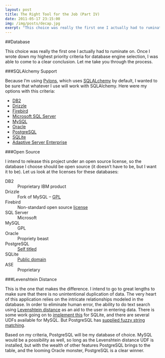 ```yaml
---
layout: post
title: The Right Tool for the Job (Part IV)
date: 2011-05-17 23:15:00
img: /img/posts/decap.jpg
exerpt: "This choice was really the first one I actually had to ruminate on. Once I wrote down my highest priority criteria for database engine selection, I was able to come to a clear conclusion. Let me take you through the process."
---
```


##Database

This choice was really the first one I actually had to ruminate on. Once I wrote
down my highest priority criteria for database engine selection, I was able to
come to a clear conclusion. Let me take you through the process.

###SQLAlchemy Support

Because I&#8217;m using [Pylons](http://pylonsproject.org/), which uses
[SQLALchemy](http://www.sqlalchemy.org/) by default, I wanted to be sure that
whatever I use will work with SQLAlchemy. Here were my options with this
criteria:

* [DB2](http://www-01.ibm.com/software/data/db2/)
* [Drizzle](http://drizzle.org/)
* [Firebird](http://www.firebirdsql.org/)
* [Microsoft SQL Server](http://www.microsoft.com/sqlserver/)
* [MySQL](http://www.mysql.com/)
* [Oracle](http://www.oracle.com/)
* [PostgreSQL](http://www.postgresql.org/)
* [SQLite](http://www.sqlite.org/)
* [Adaptive Server Enterprise](http://www.sybase.com/products/databasemanagement/adaptiveserverenterprise)

###Open Source

I intend to release this project under an open source license, so the database I
choose should be open source (it doesn&#8217;t have to be, but I want it to be).
Let us look at the licenses for these databases:

<dl>
  <dt>DB2</dt>
  <dd>Proprietary IBM product</dd>
  <dt>Drizzle</dt>
  <dd>Fork of MySQL &#8211; <a href="http://www.gnu.org/licenses/gpl.html" title="GPL">GPL</a></dd>
  <dt>Firebird</dt>
  <dd>Non-standard open source <a href="http://www.firebirdsql.org/index.php?op=doc&id=ipl" title="license">license</a></dd>
  <dt>SQL Server</dt>
  <dd>Microsoft</dd>
  <dt>MySQL</dt>
  <dd>GPL</dd>
  <dt>Oracle</dt>
  <dd>Propriety beast</dd>
  <dt>PostgreSQL</dt>
  <dd><a href="http://www.opensource.org/licenses/postgresql" title="PostgreSQL">Self titled</a></dd>
  <dt>SQLite</dt>
  <dd><a href="http://en.wikipedia.org/wiki/Public_Domain" title="Public domain">Public domain</a></dd>
  <dt>ASE</dt>
  <dd>Proprietary</dd>
</dl>

###Levenshtein Distance

This is the one that makes the difference. I intend to go to great lengths to
make sure that there is no unintentional duplication of data. The very heart of
this application relies on the intricate relationships modeled in the database.
In order to eliminate human error, the ability to do text search using
[Levenshtein distance](http://en.wikipedia.org/wiki/Levenshtein_distance) as an
aid to the user in entering data. There is some work going on to
[implement this](https://github.com/mateusza/SQLite-Levenshtein) for SQLite, and
there are several UDFs available for MySQL. But PostgreSQL has
[supplied fuzzy string matching](http://www.postgresql.org/docs/9.0/interactive/fuzzystrmatch.html).

Based on my criteria, PostgreSQL will be my database of choice. MySQL would be a
possibility as well, so long as the Levenshtein distance UDF is installed, but
with the wealth of other features PostgreSQL brings to the table, and the
looming Oracle monster, PostgreSQL is a clear winner.


